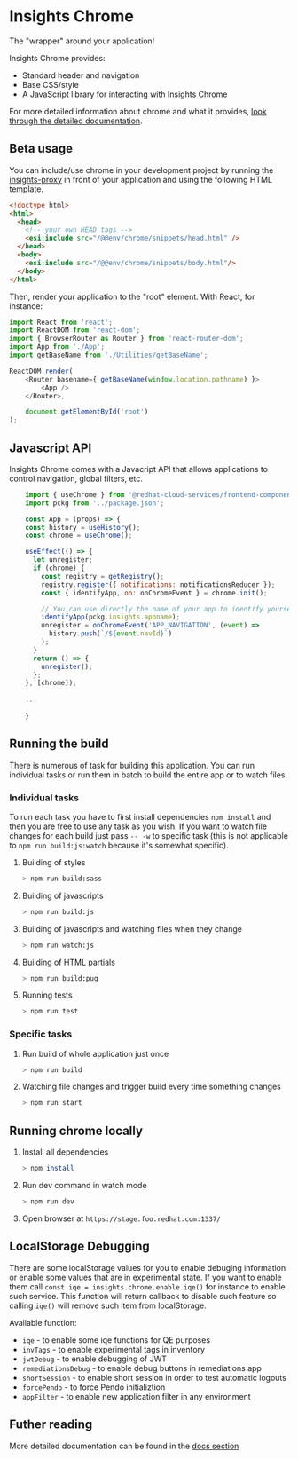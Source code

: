 # Insights Chrome

The "wrapper" around your application!

Insights Chrome provides:

- Standard header and navigation
- Base CSS/style
- A JavaScript library for interacting with Insights Chrome

For more detailed information about chrome and what it provides, [look through the detailed documentation](https://github.com/redhatinsights/insights-chrome/tree/master/docs).

## Beta usage

You can include/use chrome in your development project by running the [insights-proxy](https://github.com/RedHatInsights/insights-proxy) in front of your application and using the following HTML template.

```html
<!doctype html>
<html>
  <head>
    <!-- your own HEAD tags -->
    <esi:include src="/@@env/chrome/snippets/head.html" />
  </head>
  <body>
    <esi:include src="/@@env/chrome/snippets/body.html"/>
  </body>
</html>
```

Then, render your application to the "root" element. With React, for instance:

```js
import React from 'react';
import ReactDOM from 'react-dom';
import { BrowserRouter as Router } from 'react-router-dom';
import App from './App';
import getBaseName from './Utilities/getBaseName';

ReactDOM.render(
    <Router basename={ getBaseName(window.location.pathname) }>
        <App />
    </Router>,

    document.getElementById('root')
);
```

## Javascript API

Insights Chrome comes with a Javacript API that allows applications to control navigation, global filters, etc.

```js
    import { useChrome } from '@redhat-cloud-services/frontend-components/useChrome';
    import pckg from '../package.json';

    const App = (props) => {
    const history = useHistory();
    const chrome = useChrome();

    useEffect(() => {
      let unregister;
      if (chrome) {
        const registry = getRegistry();
        registry.register({ notifications: notificationsReducer });
        const { identifyApp, on: onChromeEvent } = chrome.init();

        // You can use directly the name of your app to identify yourself, telling chrome which navigation element to be active. 
        identifyApp(pckg.insights.appname);
        unregister = onChromeEvent('APP_NAVIGATION', (event) =>
          history.push(`/${event.navId}`)
        );
      }
      return () => {
        unregister();
      };
    }, [chrome]);
    
    ...
    
    }
```

## Running the build

There is numerous of task for building this application. You can run individual tasks or run them in batch to build the
entire app or to watch files.

### Individual tasks

To run each task you have to first install dependencies `npm install` and then you are free to use any task as you wish.
If you want to watch file changes for each build just pass `-- -w` to specific task (this is not applicable to
`npm run build:js:watch` because it's somewhat specific).

1. Building of styles

    ```bash
    > npm run build:sass
    ```

2. Building of javascripts

    ```bash
    > npm run build:js
    ```

3. Building of javascripts and watching files when they change

    ```bash
    > npm run watch:js
    ```

4. Building of HTML partials

    ```bash
    > npm run build:pug
    ```

5. Running tests

    ```bash
    > npm run test
    ```

### Specific tasks

1. Run build of whole application just once

    ```bash
    > npm run build
    ```

2. Watching file changes and trigger build every time something changes

    ```bash
    > npm run start
    ```

## Running chrome locally

1. Install all dependencies

    ```bash
    > npm install
    ```

2. Run dev command in watch mode

    ```bash
    > npm run dev
    ```

3. Open browser at `https://stage.foo.redhat.com:1337/`

## LocalStorage Debugging

There are some localStorage values for you to enable debuging information or enable some values that are in experimental state. If you want to enable them call `const iqe = insights.chrome.enable.iqe()` for instance to enable such service. This function will return callback to disable such feature so calling `iqe()` will remove such item from localStorage.

Available function:

- `iqe` - to enable some iqe functions for QE purposes
- `invTags` - to enable experimental tags in inventory
- `jwtDebug` - to enable debugging of JWT
- `remediationsDebug` - to enable debug buttons in remediations app
- `shortSession` - to enable short session in order to test automatic logouts
- `forcePendo` - to force Pendo initializtion
- `appFilter` - to enable new application filter in any environment

## Futher reading

More detailed documentation can be found in the [docs section](https://github.com/redhatinsights/insights-chrome/tree/master/docs)

